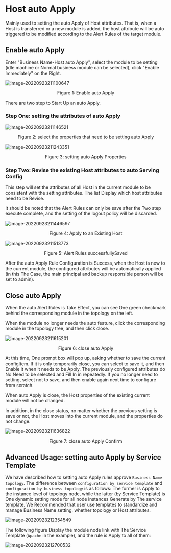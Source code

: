  # Host auto Apply 

 Mainly used to setting the auto Apply of Host attributes.  That is, when a Host is transferred or a new module is added, the host attribute will be auto triggered to be modified according to the Alert Rules of the target module. 

 ## Enable auto Apply 

 Enter "Business Name-Host auto Apply", select the module to be setting (idle machine or Normal business module can be selected), click "Enable Immediately" on the Right. 

 ![image-20220923211100647](media/image-20220923211100647.png) 
 <center>Figure 1: Enable auto Apply</center> 

 There are two step to Start Up an auto Apply. 

 ### Step One: setting the attributes of auto Apply 

 ![image-20220923211146521](media/image-20220923211146521.png) 
 <center>Figure 2: select the properties that need to be setting auto Apply</center> 

 ![image-20220923211243351](media/image-20220923211243351.png) 
 <center>Figure 3: setting auto Apply Properties</center> 

 ### Step Two: Revise the existing Host attributes to auto Serving Config 

 This step will set the attributes of all Host in the current module to be consistent with the setting attributes. The list Display which host attributes need to be Revise. 

 It should be noted that the Alert Rules can only be save after the Two step execute complete, and the setting of the logout policy will be discarded. 

 ![image-20220923211446597](media/image-20220923211446597.png) 
 <center>Figure 4: Apply to an Existing Host</center> 

 ![image-20220923211513773](media/image-20220923211513773.png) 
 <center>Figure 5: Alert Rules successfullySaved</center> 

 After the auto Apply Rule Configuration is Success, when the Host is new to the current module, the configured attributes will be automatically applied (in this The Case, the main principal and backup responsible person will be set to admin). 

 ## Close auto Apply 

 When the auto Alert Rules is Take Effect, you can see One green checkmark behind the corresponding module in the topology on the left. 

 When the module no longer needs the auto feature, click the corresponding module in the topology tree, and then click close. 

 ![image-20220923211615201](media/image-20220923211615201.png) 
 <center>Figure 6: close auto Apply</center> 

 At this time, One prompt box will pop up, asking whether to save the current configItem. If it is only temporarily close, you can select to save it, and then Enable it when it needs to be Apply. The previously configured attributes do No Need to be selected and Fill In in repeatedly.  If you no longer need to setting, select not to save, and then enable again next time to configure from scratch. 

 When auto Apply is close, the Host properties of the existing current module will not be changed. 

 In addition, in the close status, no matter whether the previous setting is save or not, the Host moves into the current module, and the properties do not change. 

 ![image-20220923211636822](media/image-20220923211636822.png) 
 <center>Figure 7: close auto Apply Confirm</center> 

 ## Advanced Usage: setting auto Apply by Service Template 

 We have described how to setting auto Apply rules approve `Business Name topology`. The difference between `configuration by service template` and `configuration by business topology` is as follows: The former is Apply to the instance level of topology node, while the latter (by Service Template) is One dynamic setting mode for all node instances Generate by The service template. We Recommended that user use templates to standardize and manage Business Name setting, whether topology or Host attributes. 

 ![image-20220923212354549](media/image-20220923212354549.png) 

 The following figure Display the module node link with The Service Template (`Apache` in the example), and the rule is Apply to all of them: 

 ![image-20220923212700532](media/image-20220923212700532.png) 